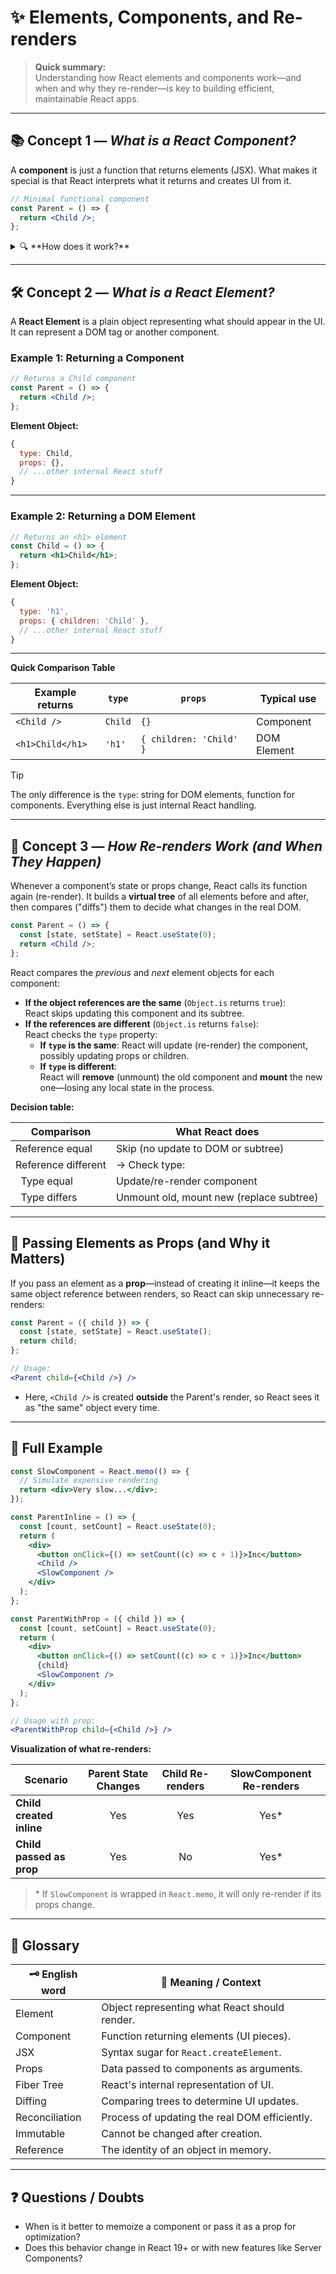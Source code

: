# ✨ Elements, Components, and Re-renders

> **Quick summary:**  
> Understanding how React elements and components work—and when and why they re-render—is key to building efficient, maintainable React apps.

---

## 📚 Concept 1 — _What is a React Component?_

A **component** is just a function that returns elements (JSX). What makes it special is that React interprets what it returns and creates UI from it.

```jsx
// Minimal functional component
const Parent = () => {
  return <Child />;
};
```

<details>
<summary>🔍 **How does it work?**</summary>

- A component is a function that returns React **elements** (JSX or via `React.createElement`).
- If it receives **props**, they are just its first argument.
- The returned JSX is turned into objects that React later converts into real DOM elements.

</details>

---

## 🛠️ Concept 2 — _What is a React Element?_

A **React Element** is a plain object representing what should appear in the UI. It can represent a DOM tag or another component.

### Example 1: Returning a Component

```jsx
// Returns a Child component
const Parent = () => {
  return <Child />;
};
```

**Element Object:**

```js
{
  type: Child,
  props: {},
  // ...other internal React stuff
}
```

---

### Example 2: Returning a DOM Element

```jsx
// Returns an <h1> element
const Child = () => {
  return <h1>Child</h1>;
};
```

**Element Object:**

```js
{
  type: 'h1',
  props: { children: 'Child' },
  // ...other internal React stuff
}
```

---

**Quick Comparison Table**

| Example returns      | `type`        | `props`                 | Typical use      |
|---------------------|---------------|-------------------------|------------------|
| `<Child />`         | `Child`       | `{}`                    | Component        |
| `<h1>Child</h1>`    | `'h1'`        | `{ children: 'Child' }` | DOM Element      |

> [!TIP]  
> The only difference is the `type`: string for DOM elements, function for components. Everything else is just internal React handling.

---

## 🧠 Concept 3 — _How Re-renders Work (and When They Happen)_

Whenever a component’s state or props change, React calls its function again (re-render). It builds a **virtual tree** of all elements before and after, then compares ("diffs") them to decide what changes in the real DOM.

```jsx
const Parent = () => {
  const [state, setState] = React.useState(0);
  return <Child />;
};
```

React compares the *previous* and *next* element objects for each component:

- **If the object references are the same** (`Object.is` returns `true`):  
  React skips updating this component and its subtree.
- **If the references are different** (`Object.is` returns `false`):  
  React checks the `type` property:
  - **If `type` is the same**: React will update (re-render) the component, possibly updating props or children.
  - **If `type` is different**:  
    React will **remove** (unmount) the old component and **mount** the new one—losing any local state in the process.

**Decision table:**

| Comparison              | What React does                           |
|-------------------------|-------------------------------------------|
| Reference equal         | Skip (no update to DOM or subtree)        |
| Reference different     | → Check type:                             |
| &nbsp;&nbsp;Type equal  | Update/re-render component                |
| &nbsp;&nbsp;Type differs| Unmount old, mount new (replace subtree)  |

---

## 🔀 Passing Elements as Props (and Why it Matters)

If you pass an element as a **prop**—instead of creating it inline—it keeps the same object reference between renders, so React can skip unnecessary re-renders:

```jsx
const Parent = ({ child }) => {
  const [state, setState] = React.useState();
  return child;
};

// Usage:
<Parent child={<Child />} />
```

- Here, `<Child />` is created **outside** the Parent's render, so React sees it as "the same" object every time.

---

## 🚀 Full Example

```jsx
const SlowComponent = React.memo(() => {
  // Simulate expensive rendering
  return <div>Very slow...</div>;
});

const ParentInline = () => {
  const [count, setCount] = React.useState(0);
  return (
    <div>
      <button onClick={() => setCount((c) => c + 1)}>Inc</button>
      <Child />
      <SlowComponent />
    </div>
  );
};

const ParentWithProp = ({ child }) => {
  const [count, setCount] = React.useState(0);
  return (
    <div>
      <button onClick={() => setCount((c) => c + 1)}>Inc</button>
      {child}
      <SlowComponent />
    </div>
  );
};

// Usage with prop:
<ParentWithProp child={<Child />} />
```

**Visualization of what re-renders:**

| Scenario                      | Parent State Changes | Child Re-renders | SlowComponent Re-renders |
|-------------------------------|:-------------------:|:----------------:|:------------------------:|
| **Child created inline**      |         Yes         |       Yes        |         Yes\*            |
| **Child passed as prop**      |         Yes         |       No         |         Yes\*            |

> \* If `SlowComponent` is wrapped in `React.memo`, it will only re-render if its props change.

---

## 📖 Glossary

| 🗝️ English word     | 📝 Meaning / Context                          |
|---------------------|-----------------------------------------------|
| Element             | Object representing what React should render. |
| Component           | Function returning elements (UI pieces).      |
| JSX                 | Syntax sugar for `React.createElement`.       |
| Props               | Data passed to components as arguments.       |
| Fiber Tree          | React's internal representation of UI.        |
| Diffing             | Comparing trees to determine UI updates.      |
| Reconciliation      | Process of updating the real DOM efficiently. |
| Immutable           | Cannot be changed after creation.             |
| Reference           | The identity of an object in memory.          |

---

## ❓ Questions / Doubts

- When is it better to memoize a component or pass it as a prop for optimization?
- Does this behavior change in React 19+ or with new features like Server Components?